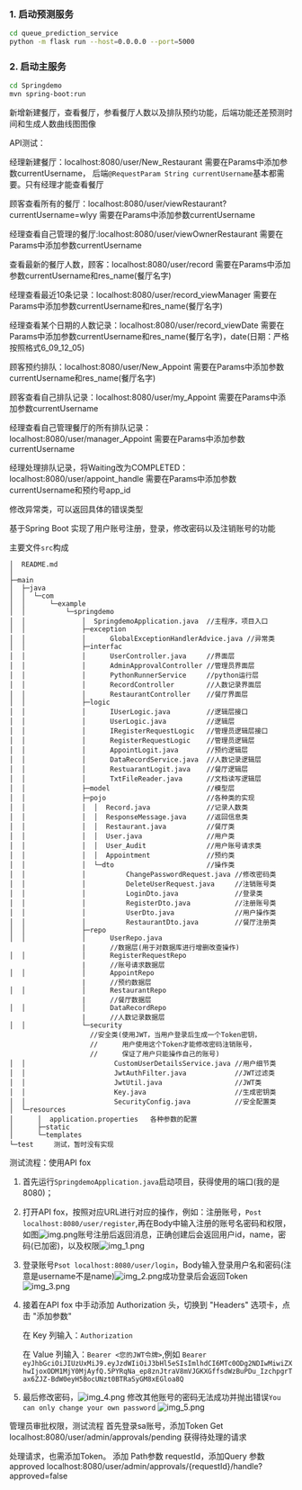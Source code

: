 
### 1. 启动预测服务
```bash
cd queue_prediction_service
python -m flask run --host=0.0.0.0 --port=5000
```

### 2. 启动主服务
```bash
cd Springdemo
mvn spring-boot:run
```

新增新建餐厅，查看餐厅，参看餐厅人数以及排队预约功能，后端功能还差预测时间和生成人数曲线图图像

API测试：

经理新建餐厅：localhost:8080/user/New_Restaurant
需要在Params中添加参数currentUsername，
后端`@RequestParam String currentUsername`基本都需要。只有经理才能查看餐厅

顾客查看所有的餐厅：localhost:8080/user/viewRestaurant?currentUsername=wlyy
需要在Params中添加参数currentUsername

经理查看自己管理的餐厅:localhost:8080/user/viewOwnerRestaurant
需要在Params中添加参数currentUsername

查看最新的餐厅人数，顾客：localhost:8080/user/record
需要在Params中添加参数currentUsername和res_name(餐厅名字)

经理查看最近10条记录：localhost:8080/user/record_viewManager
需要在Params中添加参数currentUsername和res_name(餐厅名字)

经理查看某个日期的人数记录：localhost:8080/user/record_viewDate
需要在Params中添加参数currentUsername和res_name(餐厅名字)，date(日期：严格按照格式6_09_12_05)

顾客预约排队：localhost:8080/user/New_Appoint
需要在Params中添加参数currentUsername和res_name(餐厅名字)

顾客查看自己排队记录：localhost:8080/user/my_Appoint
需要在Params中添加参数currentUsername

经理查看自己管理餐厅的所有排队记录：localhost:8080/user/manager_Appoint
需要在Params中添加参数currentUsername

经理处理排队记录，将Waiting改为COMPLETED：localhost:8080/user/appoint_handle
需要在Params中添加参数currentUsername和预约号app_id

修改异常类，可以返回具体的错误类型

基于Spring Boot 实现了用户账号注册，登录，修改密码以及注销账号的功能

主要文件`src`构成
```angular2html
│  README.md
│  
├─main
│  ├─java
│  │  └─com
│  │      └─example
│  │          └─springdemo
│  │              │  SpringdemoApplication.java  //主程序，项目入口
│  │              ├─exception
│  │              │      GlobalExceptionHandlerAdvice.java //异常类
│  │              ├─interfac
│  │              │      UserController.java     //界面层
│  │              │      AdminApprovalController //管理员界面层
│  │              │      PythonRunnerService     //python运行层
│  │              │      RecordController        //人数记录界面层
│  │              │      RestaurantController    //餐厅界面层
│  │              ├─logic
│  │              │      IUserLogic.java         //逻辑层接口
│  │              │      UserLogic.java          //逻辑层
│  │              │      IRegisterRequestLogic   //管理员逻辑层接口
│  │              │      RegisterRequestLogic    //管理员逻辑层
│  │              │      AppointLogit.java       //预约逻辑层
│  │              │      DataRecordService.java  //人数记录逻辑层
│  │              │      RestuarantLogit.java    //餐厅逻辑层
│  │              │      TxtFileReader.java      //文档读写逻辑层
│  │              ├─model                        //模型层
│  │              ├─pojo                         //各种类的实现
│  │              │  │  Record.java              //记录人数类
│  │              │  │  ResponseMessage.java     //返回信息类
│  │              │  │  Restaurant.java          //餐厅类
│  │              │  │  User.java                //用户类
│  │              │  │  User_Audit               //用户账号请求类
│  │              │  │  Appointment              //预约类
│  │              │  └─dto                       //操作类
│  │              │          ChangePasswordRequest.java //修改密码类
│  │              │          DeleteUserRequest.java     //注销账号类
│  │              │          LoginDto.java              //登录类
│  │              │          RegisterDto.java           //注册账号类
│  │              │          UserDto.java               //用户操作类
│  │              │          RestaurantDto.java         //餐厅注册类
│  │              ├─repo
│  │              │      UserRepo.java           
                  |      //数据层(用于对数据库进行增删改查操作)
│  │              │      RegisterRequestRepo
                  |      //账号请求数据层
│  │              │      AppointRepo
                  |      //预约数据层
│  │              │      RestaurantRepo
                  |      //餐厅数据层
│  │              │      DataRecordRepo
                  |      //人数记录数据层
│  │              └─security  
                    //安全类(使用JWT，当用户登录后生成一个Token密钥，
                    //      用户使用这个Token才能修改密码注销账号，
                    //      保证了用户只能操作自己的账号)
│  │                      CustomUserDetailsService.java //用户细节类
│  │                      JwtAuthFilter.java            //JWT过滤类
│  │                      JwtUtil.java                  //JWT类
│  │                      Key.java                      //生成密钥类
│  │                      SecurityConfig.java           //安全配置类
│  └─resources
│      │  application.properties   各种参数的配置
│      ├─static
│      └─templates
└─test     测试，暂时没有实现
```

测试流程：使用API fox

1. 首先运行`SpringdemoApplication.java`启动项目，获得使用的端口(我的是8080)；
2. 打开API fox，按照对应URL进行对应的操作，例如：注册账号，`Post localhost:8080/user/register`,再在Body中输入注册的账号名密码和权限，如图![img.png](image/img.png)账号注册后返回消息，正确创建后会返回用户id，name，密码(已加密)，以及权限![img_1.png](image/img_1.png)
3. 登录账号`Psot localhost:8080/user/login`，Body输入登录用户名和密码(注意是username不是name)![img_2.png](image/img_2.png)成功登录后会返回Token ![img_3.png](image/img_3.png)
4. 接着在API fox 中手动添加 Authorization 头，切换到 "Headers" 选项卡，点击 "添加参数"

    在 Key 列输入：`Authorization`

    在 Value 列输入：`Bearer <您的JWT令牌>`,例如 `Bearer eyJhbGciOiJIUzUxMiJ9.eyJzdWIiOiJ3bHl5eSIsImlhdCI6MTc0ODg2NDIwMiwiZXhwIjoxODM1MjY0MjAyfQ.5PYRqNa_ep8znJtraV8mVJGKXGffsdWzBuPDu_IzchpgrTax6ZJZ-BdW0eyH5BocUNzt0BTRaSyGM8xEGloa8Q` 
5. 最后修改密码，![img_4.png](image/img_4.png) 修改其他账号的密码无法成功并抛出错误`You can only change your own password` ![img_5.png](image/img_5.png)

管理员审批权限，测试流程
首先登录sa账号，添加Token
Get localhost:8080/user/admin/approvals/pending  获得待处理的请求

处理请求，也需添加Token。  添加 Path参数 requestId，添加Query 参数 approved
localhost:8080/user/admin/approvals/{requestId}/handle?approved=false



